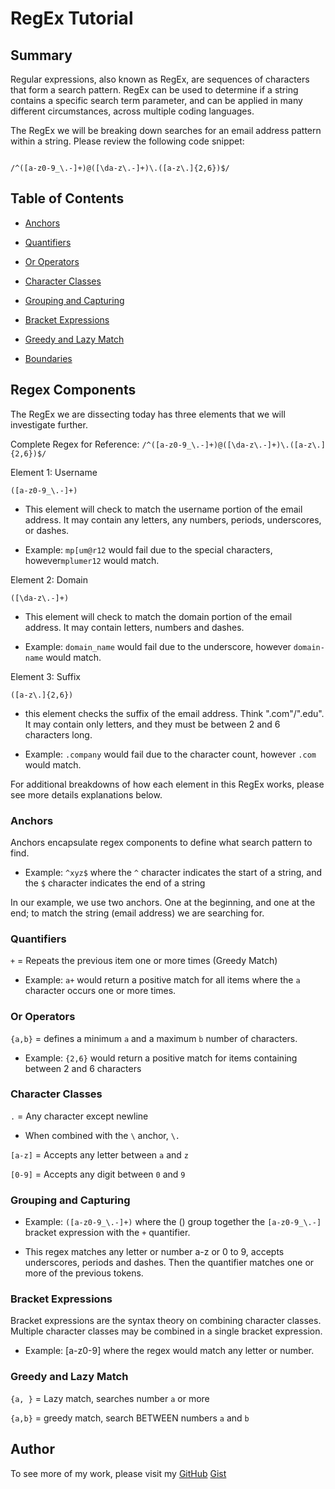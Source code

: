 # RegEx Tutorial

  

## Summary

  

Regular expressions, also known as RegEx, are sequences of characters that form a search pattern. RegEx can be used to determine if a string contains a specific search term parameter, and can be applied in many different circumstances, across multiple coding languages.

  

The RegEx we will be breaking down searches for an email address pattern within a string. Please review the following code snippet:

```

/^([a-z0-9_\.-]+)@([\da-z\.-]+)\.([a-z\.]{2,6})$/

```

  

## Table of Contents

  

-  [Anchors](#anchors)

-  [Quantifiers](#quantifiers)

-  [Or Operators](#or-operators)

-  [Character Classes](#character-classes)

-  [Grouping and Capturing](#grouping-and-capturing)

-  [Bracket Expressions](#bracket-expressions)

-  [Greedy and Lazy Match](#greedt-and-lazy-match)

-  [Boundaries](#boundaries)


 
## Regex Components

The RegEx we are dissecting today has three elements that we will investigate further.

Complete Regex for Reference: ```/^([a-z0-9_\.-]+)@([\da-z\.-]+)\.([a-z\.]{2,6})$/```

  

Element 1: Username

```([a-z0-9_\.-]+)```

* This element will check to match the username portion of the email address. It may contain any letters, any numbers, periods, underscores, or dashes.

* Example: ```mp[um@r12``` would fail due to the special characters, however```mplumer12``` would match.

  

Element 2: Domain

```([\da-z\.-]+)```

* This element will check to match the domain portion of the email address. It may contain letters, numbers and dashes.

* Example: ```domain_name``` would fail due to the underscore, however ```domain-name``` would match.

  

Element 3: Suffix

```([a-z\.]{2,6})```

* this element checks the suffix of the email address. Think ".com"/".edu". It may contain only letters, and they must be between 2 and 6 characters long.

* Example: ```.company``` would fail due to the character count, however ```.com``` would match.

  

For additional breakdowns of how each element in this RegEx works, please see more details explanations below.

  

### Anchors

Anchors encapsulate regex components to define what search pattern to find.

* Example: ``` ^xyz$ ``` where the ```^``` character indicates the start of a string, and the ```$``` character indicates the end of a string

In our example, we use two anchors. One at the beginning, and one at the end; to match the string (email address) we are searching for.

  

### Quantifiers

```+``` = Repeats the previous item one or more times (Greedy Match)

* Example: ```a+``` would return a positive match for all items where the ```a``` character occurs one or more times.

  

### Or Operators

```{a,b}``` = defines a minimum ```a``` and a maximum ```b``` number of characters.

* Example: ```{2,6}``` would return a positive match for items containing between 2 and 6 characters

  

### Character Classes

```.``` = Any character except newline

* When combined with the ```\``` anchor, ```\.```

```[a-z]``` = Accepts any letter between ```a``` and ```z```

```[0-9]``` = Accepts any digit between ```0``` and ```9```

  

### Grouping and Capturing

* Example: ```([a-z0-9_\.-]+)``` where the () group together the ```[a-z0-9_\.-]``` bracket expression with the ```+``` quantifier.

* This regex matches any letter or number a-z or 0 to 9, accepts underscores, periods and dashes. Then the quantifier matches one or more of the previous tokens.

  

### Bracket Expressions

Bracket expressions are the syntax theory on combining character classes. Multiple character classes may be combined in a single bracket expression.

  

* Example: [a-z0-9] where the regex would match any letter or number.

  

### Greedy and Lazy Match

```{a, }``` = Lazy match, searches number ```a``` or more

```{a,b}``` = greedy match, search BETWEEN numbers ```a``` and ```b```

  

## Author

To see more of my work, please visit my [GitHub](https://github.com/AlexRahmanov)
[Gist](https://gist.github.com/babfc920e489ca6564bef5dfe8157311.git)
